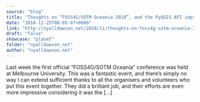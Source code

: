 ```yaml
---
source: "blog"
title: "Thoughts on “FOSS4G/SOTM Oceania 2018”, and the PyQGIS API improvements which it caused"
date: "2018-11-25T00:05:07+0000"
link: "http://nyalldawson.net/2018/11/thoughts-on-foss4g-sotm-oceania-2018-and-the-pyqgis-api-improvements-which-it-caused/"
draft: "false"
showcase: "planet"
folder: "nyalldawson_net"
author: "nyalldawson.net"
---
```


Last week the first official &#8220;FOSS4G/SOTM Oceania&#8221; conference was held at Melbourne University. This was a fantastic event, and there&#8217;s simply no way I can extend sufficient thanks to all the organisers and volunteers who put this event together. They did a brilliant job, and their efforts are even more impressive considering it was the [&#8230;]
